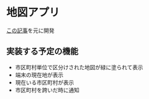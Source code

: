 # 地図アプリ
 [この記事](https://qiita.com/oruponu/items/1119481d7e629c853885#ios-%E3%82%A2%E3%83%97%E3%83%AA%E3%81%AE%E5%AE%9F%E8%A3%85)を元に開発

## 実装する予定の機能
- 市区町村単位で区分けされた地図が緑に塗られて表示
- 端末の現在地が表示
- 現在いる市区町村が表示
- 市区町村を跨いだ時に通知
